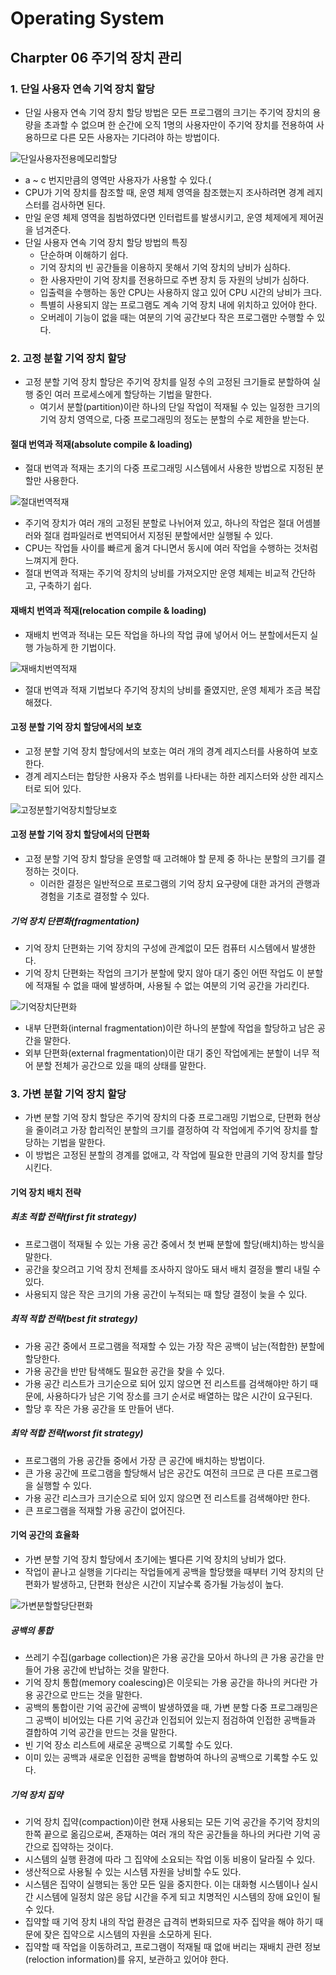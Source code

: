 # Operating System

## Charpter 06 주기억 장치 관리

### 1. 단일 사용자 연속 기억 장치 할당

- 단일 사용자 연속 기억 장치 할당 방법은 모든 프로그램의 크기는 주기억 장치의 용량을 초과할 수 없으며 한 순간에 오직 1명의 사용자만이 주기억 장치를 전용하여 사용하므로 다른 모든 사용자는 기다려야 하는 방법이다.

![단일사용자전용메모리할당](https://user-images.githubusercontent.com/38815618/86899255-be211f00-c144-11ea-9191-c2d9d21d0a4a.PNG)

- a ~ c 번지만큼의 영역만 사용자가 사용할 수 있다.(
- CPU가 기억 장치를 참조할 때, 운영 체제 영역을 참조했는지 조사하려면 경계 레지스터를 검사하면 된다.
- 만일 운영 체제 영역을 침범하였다면 인터럽트를 발생시키고, 운영 체제에게 제어권을 넘겨준다.
- 단일 사용자 연속 기억 장치 할당 방법의 특징
  - 단순하며 이해하기 쉽다.
  - 기억 장치의 빈 공간들을 이용하지 못해서 기억 장치의 낭비가 심하다.
  - 한 사용자만이 기억 장치를 전용하므로 주변 장치 등 자원의 낭비가 심하다.
  - 입출력을 수행하는 동안 CPU는 사용하지 않고 있어 CPU 시간의 낭비가 크다.
  - 특별히 사용되지 않는 프로그램도 계속 기억 장치 내에 위치하고 있어야 한다.
  - 오버레이 기능이 없을 때는 여분의 기억 공간보다 작은 프로그램만 수행할 수 있다.

### 2. 고정 분할 기억 장치 할당

- 고정 분할 기억 장치 할당은 주기억 장치를 일정 수의 고정된 크기들로 분할하여 실행 중인 여러 프로세스에게 할당하는 기법을 말한다.
  - 여기서 분할(partition)이란 하나의 단일 작업이 적재될 수 있는 일정한 크기의 기억 장치 영역으로, 다중 프로그래밍의 정도는 분할의 수로 제한을 받는다.

#### 절대 번역과 적재(absolute compile & loading)

- 절대 번역과 적재는 초기의 다중 프로그래밍 시스템에서 사용한 방법으로 지정된 분할만 사용한다.

![절대번역적재](https://user-images.githubusercontent.com/38815618/86899246-bceff200-c144-11ea-8bf0-15e3a19723f9.PNG)

- 주기억 장치가 여러 개의 고정된 분할로 나뉘어져 있고, 하나의 작업은 절대 어셈블러와 절대 컴파일러로 번역되어서 지정된 분할에서만 실행될 수 있다.
- CPU는 작업들 사이를 빠르게 옮겨 다니면서 동시에 여러 작업을 수행하는 것처럼 느껴지게 한다.
- 절대 번역과 적재는 주기억 장치의 낭비를 가져오지만 운영 체제는 비교적 간단하고, 구축하기 쉽다.

#### 재배치 번역과 적재(relocation compile & loading)

- 재배치 번역과 적내는 모든 작업을 하나의 작업 큐에 넣어서 어느 분할에서든지 실행 가능하게 한 기법이다.

![재배치번역적재](https://user-images.githubusercontent.com/38815618/86899243-bbbec500-c144-11ea-853a-26ef1af79051.PNG)

- 절대 번역과 적재 기법보다 주기억 장치의 낭비를 줄였지만, 운영 체제가 조금 복잡해졌다.

#### 고정 분할 기억 장치 할당에서의 보호

- 고정 분할 기억 장치 할당에서의 보호는 여러 개의 경계 레지스터를 사용하여 보호한다.
- 경계 레지스터는 합당한 사용자 주소 범위를 나타내는 하한 레지스터와 상한 레지스터로 되어 있다.

![고정분할기억장치할당보호](https://user-images.githubusercontent.com/38815618/86899251-bd888880-c144-11ea-9621-5b17f1771b20.PNG)

#### 고정 분할 기억 장치 할당에서의 단편화

- 고정 분할 기억 장치 할당을 운영할 때 고려해야 할 문제 중 하나는 분할의 크기를 결정하는 것이다.
  - 이러한 결정은 일반적으로 프로그램의 기억 장치 요구량에 대한 과거의 관행과 경험을 기초로 결정할 수 있다.

##### 기억 장치 단편화(fragmentation)

- 기억 장치 단편화는 기억 장치의 구성에 관계없이 모든 컴퓨터 시스템에서 발생한다.
- 기억 장치 단편화는 작업의 크기가 분할에 맞지 않아 대기 중인 어떤 작업도 이 분할에 적재될 수 없을 때에 발생하며, 사용될 수 없는 여분의 기억 공간을 가리킨다.

![기억장치단편화](https://user-images.githubusercontent.com/38815618/86899254-bd888880-c144-11ea-9296-c92be05b1e0a.PNG)

- 내부 단편화(internal fragmentation)이란 하나의 분할에 작업을 할당하고 남은 공간을 말한다.
- 외부 단편화(external fragmentation)이란 대기 중인 작업에게는 분할이 너무 적어 분할 전체가 공간으로 있을 때의 상태를 말한다.

### 3. 가변 분할 기억 장치 할당

- 가변 분할 기억 장치 할당은 주기억 장치의 다중 프로그래밍 기법으로, 단편화 현상을 줄이려고 가장 합리적인 분할의 크기를 결정하여 각 작업에게 주기억 장치를 할당하는 기법을 말한다.
- 이 방법은 고정된 분할의 경계를 없애고, 각 작업에 필요한 만큼의 기억 장치를 할당시킨다.

#### 기억 장치 배치 전략

##### 최초 적합 전략(first fit strategy)

- 프로그램이 적재될 수 있는 가용 공간 중에서 첫 번째 분할에 할당(배치)하는 방식을 말한다.
- 공간을 찾으려고 기억 장치 전체를 조사하지 않아도 돼서 배치 결정을 빨리 내릴 수 있다.
- 사용되지 않은 작은 크기의 가용 공간이 누적되는 때 할당 결정이 늦을 수 있다.

##### 최적 적합 전략(best fit strategy)

- 가용 공간 중에서 프로그램을 적재할 수 있는 가장 작은 공백이 남는(적합한) 분할에 할당한다.
- 가용 공간을 반만 탐색해도 필요한 공간을 찾을 수 있다.
- 가용 공간 리스트가 크기순으로 되어 있지 않으면 전 리스트를 검색해야만 하기 때문에, 사용하다가 남은 기억 장소를 크기 순서로 배열하는 많은 시간이 요구된다.
- 할당 후 작은 가용 공간을 또 만들어 낸다.

##### 최악 적합 전략(worst fit strategy)

- 프로그램의 가용 공간들 중에서 가장 큰 공간에 배치하는 방법이다.
- 큰 가용 공간에 프로그램을 할당해서 남은 공간도 여전히 크므로 큰 다른 프로그램을 실행할 수 있다.
- 가용 공간 리스크가 크기순으로 되어 있지 않으면 전 리스트를 검색해야만 한다.
- 큰 프로그램을 적재할 가용 공간이 없어진다.

#### 기억 공간의 효율화

- 가변 분할 기억 장치 할당에서 초기에는 별다른 기억 장치의 낭비가 없다.
- 작업이 끝나고 실행을 기다리는 작업들에게 공백을 할당했을 때부터 기억 장치의 단편화가 발생하고, 단편화 현상은 시간이 지날수록 증가될 가능성이 높다.

![가변분할할당단편화](https://user-images.githubusercontent.com/38815618/86899248-bceff200-c144-11ea-8e11-3b4f6c3da983.PNG)

##### 공백의 통합

- 쓰레기 수집(garbage collection)은 가용 공간을 모아서 하나의 큰 가용 공간을 만들어 가용 공간에 반납하는 것을 말한다.
- 기억 장치 통합(memory coalescing)은 이웃되는 가용 공간을 하나의 커다란 가용 공간으로 만드는 것을 말한다.
- 공백의 통합이란 기억 공간에 공백이 발생하였을 때, 가변 분할 다중 프로그래밍은 그 공백이 비어있는 다른 기억 공간과 인접되어 있는지 점검하여 인접한 공백들과 결합하여 기억 공간을 만드는 것을 말한다.
- 빈 기억 장소 리스트에 새로운 공백으로 기록할 수도 있다.
- 이미 있는 공백과 새로운 인접한 공백을 합병하여 하나의 공백으로 기록할 수도 있다.

##### 기억 장치 집약

- 기억 장치 집약(compaction)이란 현재 사용되는 모든 기억 공간을 주기억 장치의 한쪽 끝으로 옮김으로써, 존재하는 여러 개의 작은 공간들을 하나의 커다란 기억 공간으로 집약하는 것이다.
- 시스템의 실행 환경에 따라 그 집약에 소요되는 작업 이동 비용이 달라질 수 있다.
- 생산적으로 사용될 수 있는 시스템 자원을 낭비할 수도 있다.
- 시스템은 집약이 실행되는 동안 모든 일을 중지한다. 이는 대화형 시스템이나 실시간 시스템에 일정치 않은 응답 시간을 주게 되고 치명적인 시스템의 장애 요인이 될 수 있다.
- 집약할 때 기억 장치 내의 작업 환경은 급격히 변화되므로 자주 집약을 해야 하기 때문에 잦은 집약으로 시스템의 자원을 소모하게 된다.
- 집약할 때 작업을 이동하려고, 프로그램이 적재될 때 없애 버리는 재배치 관련 정보(reloction information)를 유지, 보관하고 있어야 한다.
